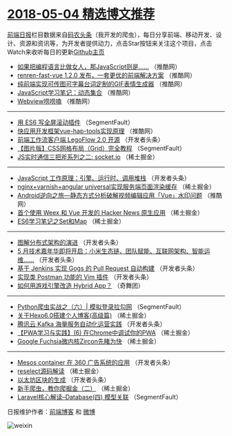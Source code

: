 # [2018-05-04 精选博文推荐](http://hao.caibaojian.com/date/2018/05/04)

[前端日报](http://caibaojian.com/c/news)栏目数据来自[码农头条](http://hao.caibaojian.com/)（我开发的爬虫），每日分享前端、移动开发、设计、资源和资讯等，为开发者提供动力，点击Star按钮来关注这个项目，点击Watch来收听每日的更新[Github主页](https://github.com/kujian/frontendDaily)
* [如果把编程语言比做女人，那JavaScript则是&#8230;&#8230;](http://hao.caibaojian.com/72970.html) （推酷网）
* [renren-fast-vue 1.2.0 发布，一套更优的前端解决方案](http://hao.caibaojian.com/72971.html) （推酷网）
* [纯前端实现可传图可字幕台词定制的GIF表情生成器](http://hao.caibaojian.com/72965.html) （推酷网）
* [JavaScript学习笔记：动态集合](http://hao.caibaojian.com/72966.html) （推酷网）
* [Webview唠唠嗑](http://hao.caibaojian.com/72969.html) （推酷网）

***
* [用 ES6 写全屏滚动插件](http://hao.caibaojian.com/72906.html) （SegmentFault）
* [快应用开发框架vue-hap-tools实现原理](http://hao.caibaojian.com/72968.html) （推酷网）
* [前端工作流客户端 LegoFlow 2.0 开源](http://hao.caibaojian.com/72924.html) （开发者头条）
* [【图片版】CSS网格布局（Grid）完全教程](http://hao.caibaojian.com/72904.html) （SegmentFault）
* [JS实时通信三把斧系列之二: socket.io](http://hao.caibaojian.com/72997.html) （稀土掘金）

***
* [JavaScript 工作原理：引擎、运行时、调用堆栈](http://hao.caibaojian.com/72915.html) （开发者头条）
* [nginx+varnish+angular universal实现服务端页面渲染缓存](http://hao.caibaojian.com/73005.html) （稀土掘金）
* [Android逆向之旅&#8212;静态方式分析破解视频编辑应用「Vue」水印问题](http://hao.caibaojian.com/72967.html) （推酷网）
* [首个使用 Weex 和 Vue 开发的 Hacker News 原生应用](http://hao.caibaojian.com/72990.html) （稀土掘金）
* [ES6学习笔记之Set和Map](http://hao.caibaojian.com/73001.html) （稀土掘金）

***
* [图解分布式架构的演进](http://hao.caibaojian.com/72912.html) （开发者头条）
* [5 月技术嘉年华即将开启：小米生态链、团队赋能、互联网架构、智能运维……](http://hao.caibaojian.com/72925.html) （开发者头条）
* [基于 Jenkins 实现 Gogs 的 Pull Request 自动构建](http://hao.caibaojian.com/72917.html) （开发者头条）
* [实现类 Postman 功能的 Vim 插件](http://hao.caibaojian.com/72928.html) （开发者头条）
* [如何用游戏引擎改造 Hybrid App？](http://hao.caibaojian.com/73024.html) （奇舞团）

***
* [Python爬虫实战之（六）| 模拟登录拉勾网](http://hao.caibaojian.com/72907.html) （SegmentFault）
* [关于Hexo6.0搭建个人博客(高级篇)](http://hao.caibaojian.com/72998.html) （稀土掘金）
* [腾讯云 Kafka 海量服务自动化运营实践](http://hao.caibaojian.com/72923.html) （开发者头条）
* [【PWA学习与实践】(6) 在Chrome中调试你的PWA](http://hao.caibaojian.com/72991.html) （稀土掘金）
* [Google Fuchsia微内核Zircon先睹为快](http://hao.caibaojian.com/73002.html) （稀土掘金）

***
* [Mesos container 在 360 广告系统的应用](http://hao.caibaojian.com/72936.html) （开发者头条）
* [reselect源码解读](http://hao.caibaojian.com/72992.html) （稀土掘金）
* [以太坊区块的生成](http://hao.caibaojian.com/72926.html) （开发者头条）
* [新手爬虫，教你爬掘金（二）](http://hao.caibaojian.com/73003.html) （稀土掘金）
* [Laravel核心解读&#8211;Database(四) 模型关联](http://hao.caibaojian.com/72905.html) （SegmentFault）

日报维护作者：[前端博客](http://caibaojian.com/) 和 [微博](http://caibaojian.com/go/weibo)

![weixin](https://user-images.githubusercontent.com/3055447/38468989-651132ac-3b80-11e8-8e6b-15122322a9d7.png)